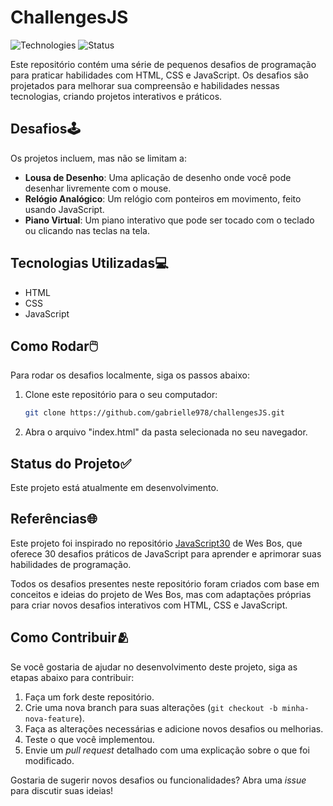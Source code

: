 # ChallengesJS
![Technologies](https://img.shields.io/badge/Technologies-HTML%2C%20CSS%2C%20JavaScript-blue)
![Status](https://img.shields.io/badge/status-em%20andamento-yellow)


Este repositório contém uma série de pequenos desafios de programação para praticar habilidades com HTML, CSS e JavaScript. Os desafios são projetados para melhorar sua compreensão e habilidades nessas tecnologias, criando projetos interativos e práticos.

## Desafios🕹️

Os projetos incluem, mas não se limitam a:

- **Lousa de Desenho**: Uma aplicação de desenho onde você pode desenhar livremente com o mouse.
- **Relógio Analógico**: Um relógio com ponteiros em movimento, feito usando JavaScript.
- **Piano Virtual**: Um piano interativo que pode ser tocado com o teclado ou clicando nas teclas na tela.

## Tecnologias Utilizadas💻

- HTML
- CSS
- JavaScript

## Como Rodar🖱️

Para rodar os desafios localmente, siga os passos abaixo:

1. Clone este repositório para o seu computador:
   ```bash
   git clone https://github.com/gabrielle978/challengesJS.git
2. Abra o arquivo "index.html" da pasta selecionada no seu navegador.

## Status do Projeto✅

Este projeto está atualmente em desenvolvimento.

## Referências🌐

Este projeto foi inspirado no repositório [JavaScript30](https://github.com/wesbos/JavaScript30.git) de Wes Bos, que oferece 30 desafios práticos de JavaScript para aprender e aprimorar suas habilidades de programação. 

Todos os desafios presentes neste repositório foram criados com base em conceitos e ideias do projeto de Wes Bos, mas com adaptações próprias para criar novos desafios interativos com HTML, CSS e JavaScript.


## Como Contribuir🫂

Se você gostaria de ajudar no desenvolvimento deste projeto, siga as etapas abaixo para contribuir:

1. Faça um fork deste repositório.
2. Crie uma nova branch para suas alterações (`git checkout -b minha-nova-feature`).
3. Faça as alterações necessárias e adicione novos desafios ou melhorias.
4. Teste o que você implementou.
5. Envie um *pull request* detalhado com uma explicação sobre o que foi modificado.

Gostaria de sugerir novos desafios ou funcionalidades? Abra uma *issue* para discutir suas ideias!


